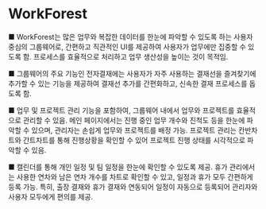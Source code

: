 # WorkForest 
■ WorkForest는 많은 업무와 복잡한 데이터를 한눈에 파악할 수 있도록 하는 사용자 중심의 그룹웨어로, 간편하고 직관적인 UI를 제공하여 사용자가 업무에만 집중할 수 있도록 함. 프로세스를 효율적으로 처리하고 업무 생산성을 높이는 것이 목적임.

■ 그룹웨어의 주요 기능인 전자결재에는 사용자가 자주 사용하는 결재선을 즐겨찾기에 추가할 수 있는 기능을 제공하여 결재선 추가를 간편화하고, 신속한 결재 프로세스를 돕도록 함.

■ 업무 및 프로젝트 관리 기능을 포함하여, 그룹웨어 내에서 업무와 프로젝트를 효율적으로 관리할 수 있음. 메인 페이지에서는 진행 중인 업무 개수와 진척도 등을 한눈에 파악할 수 있으며, 관리자는 손쉽게 업무와 프로젝트를 배정 가능. 프로젝트 관리는 칸반차트와 간트차트를 통해 진행상황을 확인할 수 있어 프로젝트 진행 상태를 시각적으로 파악할 수 있음.

■ 캘린더를 통해 개인 일정 및 팀 일정을 한눈에 확인할 수 있도록 제공. 휴가 관리에서는 사용한 연차와 남은 연차 개수를 차트로 확인할 수 있고, 일정과 휴가 모두 간편하게 등록 가능. 특히, 출장 결재와 휴가 결재와 연동되어 일정이 자동으로 등록되어 관리자와 사용자 모두에게 편의를 제공.

